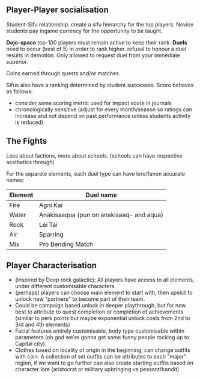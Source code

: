 
## Player-Player socialisation

Student-Sifu relationship: create a sifu hierarchy for the top players. Novice students pay ingame currency for the opportunity to be taught.

**Dojo-space** top-100 players must remain active to keep their rank. **Duels** need to occur (best of 5) in order to rank higher. refusal to honour a duel results in demotion. Only allowed to request duel from your immediate superior.

Coins earned through quests and/or matches.

Sifus also have a ranking determined by student successes. Score behaves as follows:
- consider same scoring metric used for impact score in journals
- chronologically sensitive (adjust for every month/season so ratings can increase and not depend on past performance unless students activity is reduced)

## The Fights

Less about factions, more about schools. (schools can have respective aesthetics through)

For the separate elements, each duel type can have lore/fanon accurate names:

| Element | Duel name                                |
| ------- | ---------------------------------------- |
| Fire    | Agni Kai                                 |
| Water   | Anakisaaqua (pun on anakisaaq- and aqua) |
| Rock    | Lei Tai                                  |
| Air     | Sparring                                 |
| Mix     | Pro Bending Match                        |

## Player Characterisation

- (inspired by Deep rock galactic): All players have access to all elements, under different customisable characters. 
- (perhaps) players can choose main element to start with, then upskill to unlock new "partners" to become part of their team. 
- Could be campaign based unlock in deeper playthrough, but for now best to attribute to quest completion or completion of achievements (similar to perk points but maybe exponential unlock costs from 2nd to 3rd and 4th elements)
- Facial features entirely customisable, body type customisable within parameters (oh god we're gonna get some funny people rocking up to Capital city).
- Clothes based on locality of origin in the beginning, can change outfits with coin. A collection of set outfits can be attributes to each "major" region, if we want to go further can also create starting outfits based on character lore (aristocrat or military upbringing vs peasant/bandit)


